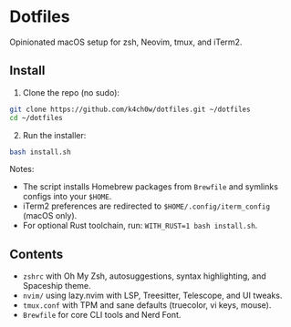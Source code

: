 # Dotfiles

Opinionated macOS setup for zsh, Neovim, tmux, and iTerm2.

## Install

1) Clone the repo (no sudo):

```sh
git clone https://github.com/k4ch0w/dotfiles.git ~/dotfiles
cd ~/dotfiles
```

2) Run the installer:

```sh
bash install.sh
```

Notes:
- The script installs Homebrew packages from `Brewfile` and symlinks configs into your `$HOME`.
- iTerm2 preferences are redirected to `$HOME/.config/iterm_config` (macOS only).
- For optional Rust toolchain, run: `WITH_RUST=1 bash install.sh`.

## Contents
- `zshrc` with Oh My Zsh, autosuggestions, syntax highlighting, and Spaceship theme.
- `nvim/` using lazy.nvim with LSP, Treesitter, Telescope, and UI tweaks.
- `tmux.conf` with TPM and sane defaults (truecolor, vi keys, mouse).
- `Brewfile` for core CLI tools and Nerd Font.
